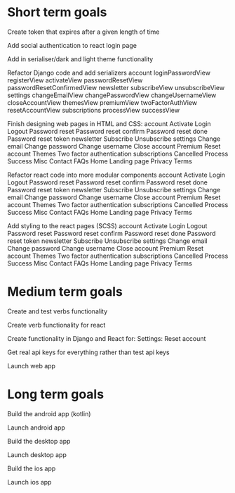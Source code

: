# Short term goals
Create token that expires after a given length of time

Add social authentication to react login page

Add in serialiser/dark and light theme functionality

Refactor Django code and add serializers
    account
        loginPasswordView
        registerView
        activateView
        passwordResetView
        passwordResetConfirmedView
    newsletter
        subscribeView
        unsubscribeView
    settings
        changeEmailView
        changePasswordView
        changeUsernameView
        closeAccountView
        themesView
        premiumView
        twoFactorAuthView
        resetAccountView
    subscriptions
        processView
        successView

Finish designing web pages in HTML and CSS:
    account
        Activate
        Login
        Logout
        Password reset
        Password reset confirm
        Password reset done
        Password reset token
    newsletter
        Subscribe
        Unsubscribe
    settings
        Change email
        Change password
        Change username
        Close account
        Premium
        Reset account
        Themes
        Two factor authentication
    subscriptions
        Cancelled
        Process
        Success
    Misc
        Contact
        FAQs
        Home
        Landing page
        Privacy
        Terms

Refactor react code into more modular components
    account
        Activate
        Login
        Logout
        Password reset
        Password reset confirm
        Password reset done
        Password reset token
    newsletter
        Subscribe
        Unsubscribe
    settings
        Change email
        Change password
        Change username
        Close account
        Premium
        Reset account
        Themes
        Two factor authentication
    subscriptions
        Cancelled
        Process
        Success
    Misc
        Contact
        FAQs
        Home
        Landing page
        Privacy
        Terms

Add styling to the react pages (SCSS)
    account
        Activate
        Login
        Logout
        Password reset
        Password reset confirm
        Password reset done
        Password reset token
    newsletter
        Subscribe
        Unsubscribe
    settings
        Change email
        Change password
        Change username
        Close account
        Premium
        Reset account
        Themes
        Two factor authentication
    subscriptions
        Cancelled
        Process
        Success
    Misc
        Contact
        FAQs
        Home
        Landing page
        Privacy
        Terms


# Medium term goals
Create and test verbs functionality

Create verb functionality for react

Create functionality in Django and React for:
    Settings: Reset account

Get real api keys for everything rather than test api keys

Launch web app


# Long term goals
Build the android app (kotlin)

Launch android app

Build the desktop app

Launch desktop app

Build the ios app

Launch ios app